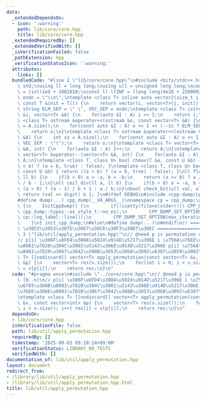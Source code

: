 ```yaml
---
data:
  _extendedDependsOn:
  - icon: ':warning:'
    path: lib/core/core.hpp
    title: lib/core/core.hpp
  _extendedRequiredBy: []
  _extendedVerifiedWith: []
  _isVerificationFailed: false
  _pathExtension: hpp
  _verificationStatusIcon: ':warning:'
  attributes:
    links: []
  bundledCode: "#line 2 \"lib/core/core.hpp\"\n#include <bits/stdc++.h>\nusing namespace\
    \ std;\nusing ll = long long;\nusing ull = unsigned long long;\nconst int INF\
    \ = (int)1e9 + 1001010;\nconst ll llINF = (long long)4e18 + 22000020;\nconst string\
    \ endn = \"\\n\";\ntemplate <class T> inline auto vector2(size_t i, size_t j,\
    \ const T &init = T()) {\n    return vector(i, vector<T>(j, init));\n}\nconst\
    \ string ELM_SEP = \" \", VEC_SEP = endn;\ntemplate <class T> istream &operator>>(istream\
    \ &i, vector<T> &A) {\n    for(auto &I : A) i >> I;\n    return i;\n}\ntemplate\
    \ <class T> ostream &operator<<(ostream &o, const vector<T> &A) {\n    int sz\
    \ = A.size();\n    for(const auto &I : A) o << I << (--sz ? ELM_SEP : \"\");\n\
    \    return o;\n}\ntemplate <class T> ostream &operator<<(ostream &o, const vector<vector<T>>\
    \ &A) {\n    int sz = A.size();\n    for(const auto &I : A) o << I << (--sz ?\
    \ VEC_SEP : \"\");\n    return o;\n}\ntemplate <class T> vector<T> &operator++(vector<T>\
    \ &A, int) {\n    for(auto &I : A) I++;\n    return A;\n}\ntemplate <class T>\
    \ vector<T> &operator--(vector<T> &A, int) {\n    for(auto &I : A) I--;\n    return\
    \ A;\n}\ntemplate <class T, class U> bool chmax(T &a, const U &b) { return ((a\
    \ < b) ? (a = b, true) : false); }\ntemplate <class T, class U> bool chmin(T &a,\
    \ const U &b) { return ((a > b) ? (a = b, true) : false); }\nll floor_div(ll a,\
    \ ll b) {\n    if(b < 0) a = -a, b = -b;\n    return (a >= 0) ? a / b : (a + 1)\
    \ / b - 1;\n}\nll ceil_div(ll a, ll b) {\n    if(b < 0) a = -a, b = -b;\n    return\
    \ (a > 0) ? (a - 1) / b + 1 : a / b;\n}\nbool check_bit(ull val, ull digit) {\
    \ return (val >> digit) & 1; }\n#ifdef DEBUG\n#include <cpp-dump/cpp-dump.hpp>\n\
    #define dump(...) cpp_dump(__VA_ARGS__)\nnamespace cp = cpp_dump;\nstruct InitCppDump\
    \ {\n    InitCppDump() {\n        if(!isatty(fileno(stderr))) CPP_DUMP_SET_OPTION(es_style,\
    \ cpp_dump::types::es_style_t::no_es);\n        CPP_DUMP_SET_OPTION(log_label_func,\
    \ cp::log_label::line());\n        CPP_DUMP_SET_OPTION(max_iteration_count, 30);\n\
    \    }\n} init_cpp_dump;\n#else\n#define dump(...)\n#endif\n// ====================\
    \ \u3053\u3053\u307E\u3067\u30C6\u30F3\u30D7\u30EC ====================\n#line\
    \ 3 \"lib/util/apply_permutation.hpp\"\n// @need p is permutation of [0..n)\n\
    // p[i] \u306F\u8FD4\u308A\u5024\u914D\u5217\u306E i \u756A\u76EE\u306B\u6765\u308B\
    \u8981\u7D20\u304C\u3001\u5143\u306E\u914D\u5217\u306E p[i] \u756A\u76EE\u306E\
    \u8981\u7D20\u3067\u3042\u308B\u3053\u3068\u3092\u6307\u3059\u3002\ntemplate <class\
    \ T> [[nodiscard]] vector<T> apply_permutation(const vector<T> &v, const vector<int>\
    \ &p) {\n    vector<T> res(v.size());\n    for(int i = 0; i < v.size(); i++) res[i]\
    \ = v[p[i]];\n    return res;\n}\n"
  code: "#pragma once\n#include \"../core/core.hpp\"\n// @need p is permutation of\
    \ [0..n)\n// p[i] \u306F\u8FD4\u308A\u5024\u914D\u5217\u306E i \u756A\u76EE\u306B\
    \u6765\u308B\u8981\u7D20\u304C\u3001\u5143\u306E\u914D\u5217\u306E p[i] \u756A\
    \u76EE\u306E\u8981\u7D20\u3067\u3042\u308B\u3053\u3068\u3092\u6307\u3059\u3002\
    \ntemplate <class T> [[nodiscard]] vector<T> apply_permutation(const vector<T>\
    \ &v, const vector<int> &p) {\n    vector<T> res(v.size());\n    for(int i = 0;\
    \ i < v.size(); i++) res[i] = v[p[i]];\n    return res;\n}\n"
  dependsOn:
  - lib/core/core.hpp
  isVerificationFile: false
  path: lib/util/apply_permutation.hpp
  requiredBy: []
  timestamp: '2025-08-03 09:18:24+09:00'
  verificationStatus: LIBRARY_NO_TESTS
  verifiedWith: []
documentation_of: lib/util/apply_permutation.hpp
layout: document
redirect_from:
- /library/lib/util/apply_permutation.hpp
- /library/lib/util/apply_permutation.hpp.html
title: lib/util/apply_permutation.hpp
---
```

